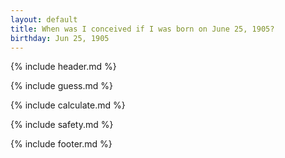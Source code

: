 ```yaml
---
layout: default
title: When was I conceived if I was born on June 25, 1905?
birthday: Jun 25, 1905
---
```


{% include header.md %}

{% include guess.md %}

{% include calculate.md %}

{% include safety.md %}

{% include footer.md %}



